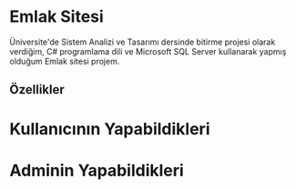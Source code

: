 # Emlak Sitesi

Üniversite'de Sistem Analizi ve Tasarımı dersinde bitirme projesi olarak verdiğim, C# programlama dili ve Microsoft SQL Server kullanarak yapmış olduğum Emlak sitesi projem.

## Özellikler

<h1>Kullanıcının Yapabildikleri</h1>

<h1>Adminin Yapabildikleri</h1>


